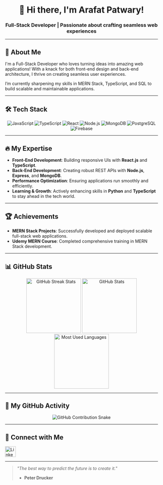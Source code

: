 <h1 align="center">👋 Hi there, I'm Arafat Patwary!</h1>
<h3 align="center">Full-Stack Developer | Passionate about crafting seamless web experiences</h3>

---

## 🌟 About Me

I'm a Full-Stack Developer who loves turning ideas into amazing web applications! With a knack for both front-end design and back-end architecture, I thrive on creating seamless user experiences.

I’m currently sharpening my skills in MERN Stack, TypeScript, and SQL to build scalable and maintainable applications.

---

## 🛠 Tech Stack

<div align="center">
  <img src="https://img.shields.io/badge/JavaScript-F7DF1E?style=for-the-badge&logo=javascript&logoColor=black" alt="JavaScript" />
  <img src="https://img.shields.io/badge/TypeScript-3178C6?style=for-the-badge&logo=typescript&logoColor=white" alt="TypeScript" />
  <img src="https://img.shields.io/badge/React-61DAFB?style=for-the-badge&logo=react&logoColor=black" alt="React" />
  <img src="https://img.shields.io/badge/Node.js-339933?style=for-the-badge&logo=node.js&logoColor=white" alt="Node.js" />
  <img src="https://img.shields.io/badge/MongoDB-47A248?style=for-the-badge&logo=mongodb&logoColor=white" alt="MongoDB" />
  <img src="https://img.shields.io/badge/PostgreSQL-336791?style=for-the-badge&logo=postgresql&logoColor=white" alt="PostgreSQL" />
  <img src="https://img.shields.io/badge/Firebase-FFCA28?style=for-the-badge&logo=firebase&logoColor=black" alt="Firebase" />
</div>

---

## 🔥 My Expertise

- **Front-End Development**: Building responsive UIs with **React.js** and **TypeScript**.
- **Back-End Development**: Creating robust REST APIs with **Node.js**, **Express**, and **MongoDB**.
- **Performance Optimization**: Ensuring applications run smoothly and efficiently.
- **Learning & Growth**: Actively enhancing skills in **Python** and **TypeScript** to stay ahead in the tech world.

---

## 🏆 Achievements

- **MERN Stack Projects**: Successfully developed and deployed scalable full-stack web applications.
- **Udemy MERN Course**: Completed comprehensive training in MERN Stack development.

---

## 📊 GitHub Stats

<p align="center">
  <img src="https://github-readme-streak-stats.herokuapp.com/?user=arafat-fullstackdev&theme=dark&hide_border=true&date_format=M%20j%2C%20Y" alt="GitHub Streak Stats" height="180em" />

  <img src="https://github-readme-stats-c6j8wzhfx-arafat-patwarys-projects.vercel.app/api?username=arafat-fullstackdev&show_icons=true&theme=dark&hide_border=true&include_all_commits=true&count_private=true" alt="GitHub Stats" height="180em" />
  
  <img src="https://github-readme-stats-c6j8wzhfx-arafat-patwarys-projects.vercel.app/api/top-langs/?username=arafat-fullstackdev&layout=compact&langs_count=8&hide=html,css&theme=dark&hide_border=true" alt="Most Used Languages" height="180em" />
</p>

---

## 🐍 My GitHub Activity

<p align="center">
  <img src="https://raw.githubusercontent.com/arafat-fullstackdev/arafat-fullstackdev/output/github-contribution-grid-snake.svg" alt="GitHub Contribution Snake" />
</p>

---

## 📧 Connect with Me

<div align="left">
  <a href="https://www.linkedin.com/in/arafat-patwary-hg7hew087lhj/?_l=en_US" target="_blank">
    <img src="https://img.shields.io/static/v1?message=LinkedIn&logo=linkedin&label=&color=0077B5&logoColor=white&labelColor=&style=for-the-badge" height="35" alt="LinkedIn logo" />
  </a>
  </div>

---

> *"The best way to predict the future is to create it."*
> - **Peter Drucker**
